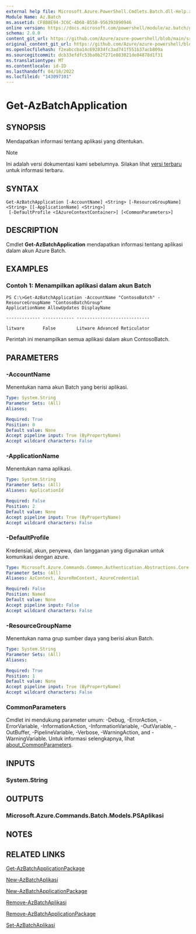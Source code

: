 ```yaml
---
external help file: Microsoft.Azure.PowerShell.Cmdlets.Batch.dll-Help.xml
Module Name: Az.Batch
ms.assetid: CF8B8E94-3C6C-4D68-B55B-956393890946
online version: https://docs.microsoft.com/powershell/module/az.batch/get-azbatchapplication
schema: 2.0.0
content_git_url: https://github.com/Azure/azure-powershell/blob/main/src/Batch/Batch/help/Get-AzBatchApplication.md
original_content_git_url: https://github.com/Azure/azure-powershell/blob/main/src/Batch/Batch/help/Get-AzBatchApplication.md
ms.openlocfilehash: f2eabccba14c692834fc3ad741f551b37acb809a
ms.sourcegitcommit: dcb33efdfc53ba0b2f271e883021de84878d1f31
ms.translationtype: MT
ms.contentlocale: id-ID
ms.lasthandoff: 04/18/2022
ms.locfileid: "143097101"
---
```

# Get-AzBatchApplication

## SYNOPSIS
Mendapatkan informasi tentang aplikasi yang ditentukan.

> [!NOTE]
>Ini adalah versi dokumentasi kami sebelumnya. Silakan lihat [versi terbaru](/powershell/module/az.batch/get-azbatchapplication) untuk informasi terbaru.

## SYNTAX

```
Get-AzBatchApplication [-AccountName] <String> [-ResourceGroupName] <String> [[-ApplicationName] <String>]
 [-DefaultProfile <IAzureContextContainer>] [<CommonParameters>]
```

## DESCRIPTION
Cmdlet **Get-AzBatchApplication** mendapatkan informasi tentang aplikasi dalam akun Azure Batch.

## EXAMPLES

### Contoh 1: Menampilkan aplikasi dalam akun Batch
```
PS C:\>Get-AzBatchApplication -AccountName "ContosoBatch" -ResourceGroupName "ContosoBatchGroup"
ApplicationName AllowUpdates DisplayName

------------- ------------ ----------------------------

litware       False        Litware Advanced Reticulator
```

Perintah ini menampilkan semua aplikasi dalam akun ContosoBatch.

## PARAMETERS

### -AccountName
Menentukan nama akun Batch yang berisi aplikasi.

```yaml
Type: System.String
Parameter Sets: (All)
Aliases:

Required: True
Position: 0
Default value: None
Accept pipeline input: True (ByPropertyName)
Accept wildcard characters: False
```

### -ApplicationName
Menentukan nama aplikasi.

```yaml
Type: System.String
Parameter Sets: (All)
Aliases: ApplicationId

Required: False
Position: 2
Default value: None
Accept pipeline input: True (ByPropertyName)
Accept wildcard characters: False
```

### -DefaultProfile
Kredensial, akun, penyewa, dan langganan yang digunakan untuk komunikasi dengan azure.

```yaml
Type: Microsoft.Azure.Commands.Common.Authentication.Abstractions.Core.IAzureContextContainer
Parameter Sets: (All)
Aliases: AzContext, AzureRmContext, AzureCredential

Required: False
Position: Named
Default value: None
Accept pipeline input: False
Accept wildcard characters: False
```

### -ResourceGroupName
Menentukan nama grup sumber daya yang berisi akun Batch.

```yaml
Type: System.String
Parameter Sets: (All)
Aliases:

Required: True
Position: 1
Default value: None
Accept pipeline input: True (ByPropertyName)
Accept wildcard characters: False
```

### CommonParameters
Cmdlet ini mendukung parameter umum: -Debug, -ErrorAction, -ErrorVariable, -InformationAction, -InformationVariable, -OutVariable, -OutBuffer, -PipelineVariable, -Verbose, -WarningAction, and -WarningVariable. Untuk informasi selengkapnya, lihat [about_CommonParameters](http://go.microsoft.com/fwlink/?LinkID=113216).

## INPUTS

### System.String

## OUTPUTS

### Microsoft.Azure.Commands.Batch.Models.PSAplikasi

## NOTES

## RELATED LINKS

[Get-AzBatchApplicationPackage](./Get-AzBatchApplicationPackage.md)

[New-AzBatchAplikasi](./New-AzBatchApplication.md)

[New-AzBatchApplicationPackage](./New-AzBatchApplicationPackage.md)

[Remove-AzBatchAplikasi](./Remove-AzBatchApplication.md)

[Remove-AzBatchApplicationPackage](./Remove-AzBatchApplicationPackage.md)

[Set-AzBatchAplikasi](./Set-AzBatchApplication.md)


